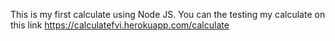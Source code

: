 This is my first calculate using Node JS.
You can the testing my calculate on this link https://calculatefvi.herokuapp.com/calculate
